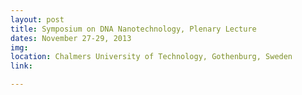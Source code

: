 ```yaml
---
layout: post
title: Symposium on DNA Nanotechnology, Plenary Lecture
dates: November 27-29, 2013
img: 
location: Chalmers University of Technology, Gothenburg, Sweden
link: 

---
```

